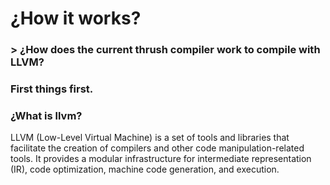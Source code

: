 # ¿How it works?

### > ¿How does the current thrush compiler work to compile with **LLVM**?

### First things first.

### ¿What is llvm?

LLVM (Low-Level Virtual Machine) is a set of tools and libraries that facilitate the creation of compilers and other code manipulation-related tools. It provides a modular infrastructure for intermediate representation (IR), code optimization, machine code generation, and execution.

